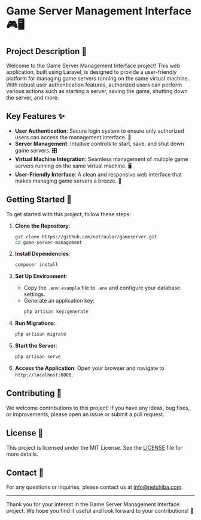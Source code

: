 # Game Server Management Interface 🎮🖥️

## Project Description 📄

Welcome to the Game Server Management Interface project! This web application, built using Laravel, is designed to provide a user-friendly platform for managing game servers running on the same virtual machine. With robust user authentication features, authorized users can perform various actions such as starting a server, saving the game, shutting down the server, and more.

## Key Features ✨

- **User Authentication**: Secure login system to ensure only authorized users can access the management interface. 🔐
- **Server Management**: Intuitive controls to start, save, and shut down game servers. 🎛️
- **Virtual Machine Integration**: Seamless management of multiple game servers running on the same virtual machine. 🖥️
- **User-Friendly Interface**: A clean and responsive web interface that makes managing game servers a breeze. 🌟

## Getting Started 🚀

To get started with this project, follow these steps:

1. **Clone the Repository**:
   ```bash
   git clone https://github.com/netraular/gameserver.git
   cd game-server-management
   ```

2. **Install Dependencies**:
   ```bash
   composer install
   ```

3. **Set Up Environment**:
   - Copy the `.env.example` file to `.env` and configure your database settings.
   - Generate an application key:
     ```bash
     php artisan key:generate
     ```

4. **Run Migrations**:
   ```bash
   php artisan migrate
   ```

5. **Start the Server**:
   ```bash
   php artisan serve
   ```

6. **Access the Application**:
   Open your browser and navigate to `http://localhost:8000`.

## Contributing 🤝

We welcome contributions to this project! If you have any ideas, bug fixes, or improvements, please open an issue or submit a pull request.

## License 📜

This project is licensed under the MIT License. See the [LICENSE](LICENSE) file for more details.

## Contact 📧

For any questions or inquiries, please contact us at [info@netshiba.com](mailto:info@netshiba.com).

---

Thank you for your interest in the Game Server Management Interface project. We hope you find it useful and look forward to your contributions! 🎉